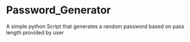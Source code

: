 # Password_Generator
A simple python Script that generates a random password based on pass length provided by user
